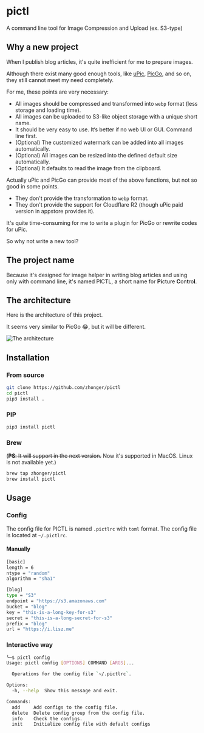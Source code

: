 # pictl

A command line tool for Image Compression and Upload (ex. S3-type)

## Why a new project

When I publish blog articles, it's quite inefficient for me to prepare images.

Although there exist many good enough tools, like [uPic](https://github.com/gee1k/uPic), [PicGo](https://github.com/Molunerfinn/PicGo), and so on, they still cannot meet my need completely.

For me, these points are very necessary:

- All images should be compressed and transformed into `webp` format (less storage and loading time).
- All images can be uploaded to S3-like object storage with a unique short name.
- It should be very easy to use. It‘s better if no web UI or GUI. Command line first.
- (Optional) The customized watermark can be added into all images automatically.
- (Optional) All images can be resized into the defined default size automatically.
- (Optional) It defaults to read the image from the clipboard.

Actually uPic and PicGo can provide most of the above functions, but not so good in some points.

- They don't provide the transformation to `webp` format.
- They don't provide the support for Cloudflare R2 (though uPic paid version in appstore provides it).

It's quite time-consuming for me to write a plugin for PicGo or rewrite codes for uPic.

So why not write a new tool?

## The project name

Because it's designed for image helper in writing blog articles and using only with command line,
it's named PICTL, a short name for **Pi**cture **C**on**t**ro**l**.

## The architecture

Here is the architecture of this project.

It seems very similar to PicGo 😂, but it will be different.

![The architecture](https://github.com/zhonger/pictl/assets/12064158/4560bc88-c58e-4f35-8dd3-0ccc4ff36673)

## Installation

### From source

```bash
git clone https://github.com/zhonger/pictl
cd pictl
pip3 install .
```

### PIP

```bash
pip3 install pictl
```

### Brew

(~~**PS**: It will support in the next version.~~ Now it's supported in MacOS. Linux is not available yet.)

```bash
brew tap zhonger/pictl
brew install pictl
```

## Usage

### Config

The config file for PICTL is named `.pictlrc` with `toml` format. The config file is located at `~/.pictlrc`.

#### Manually

```bash
[basic]
length = 6
ntype = "random"
algorithm = "sha1"

[blog]
type = "S3"
endpoint = "https://s3.amazonaws.com"
bucket = "blog"
key = "this-is-a-long-key-for-s3"
secret = "this-is-a-long-secret-for-s3"
prefix = "blog"
url = "https://i.lisz.me"
```

### Interactive way

```bash
╰─$ pictl config
Usage: pictl config [OPTIONS] COMMAND [ARGS]...

  Operations for the config file `~/.pictlrc`.

Options:
  -h, --help  Show this message and exit.

Commands:
  add     Add configs to the config file.
  delete  Delete config group from the config file.
  info    Check the configs.
  init    Initialize config file with default configs
```

